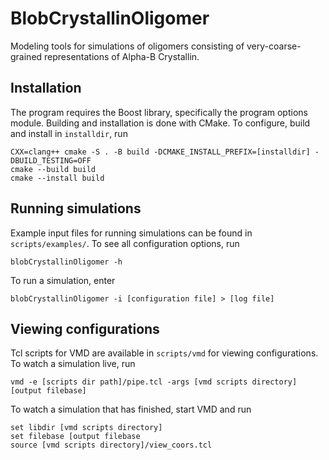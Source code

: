 # BlobCrystallinOligomer

Modeling tools for simulations of oligomers consisting of very-coarse-grained representations of Alpha-B Crystallin.

## Installation

The program requires the Boost library, specifically the program options module.
Building and installation is done with CMake.
To configure, build and install in `installdir`, run
```
CXX=clang++ cmake -S . -B build -DCMAKE_INSTALL_PREFIX=[installdir] -DBUILD_TESTING=OFF
cmake --build build
cmake --install build
```

## Running simulations

Example input files for running simulations can be found in `scripts/examples/`.
To see all configuration options, run

`blobCrystallinOligomer -h`

To run a simulation, enter

`blobCrystallinOligomer -i [configuration file] > [log file]`

## Viewing configurations

Tcl scripts for VMD are available in `scripts/vmd` for viewing configurations.
To watch a simulation live, run

`vmd -e [scripts dir path]/pipe.tcl -args [vmd scripts directory] [output filebase]`

To watch a simulation that has finished, start VMD and run

```
set libdir [vmd scripts directory]
set filebase [output filebase
source [vmd scripts directory]/view_coors.tcl
```
